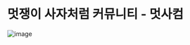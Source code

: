 
# 멋쟁이 사자처럼 커뮤니티 - 멋사컴

![image](https://github.com/user-attachments/assets/c4d54e4b-a285-4194-8274-50bf236d9ac0)
